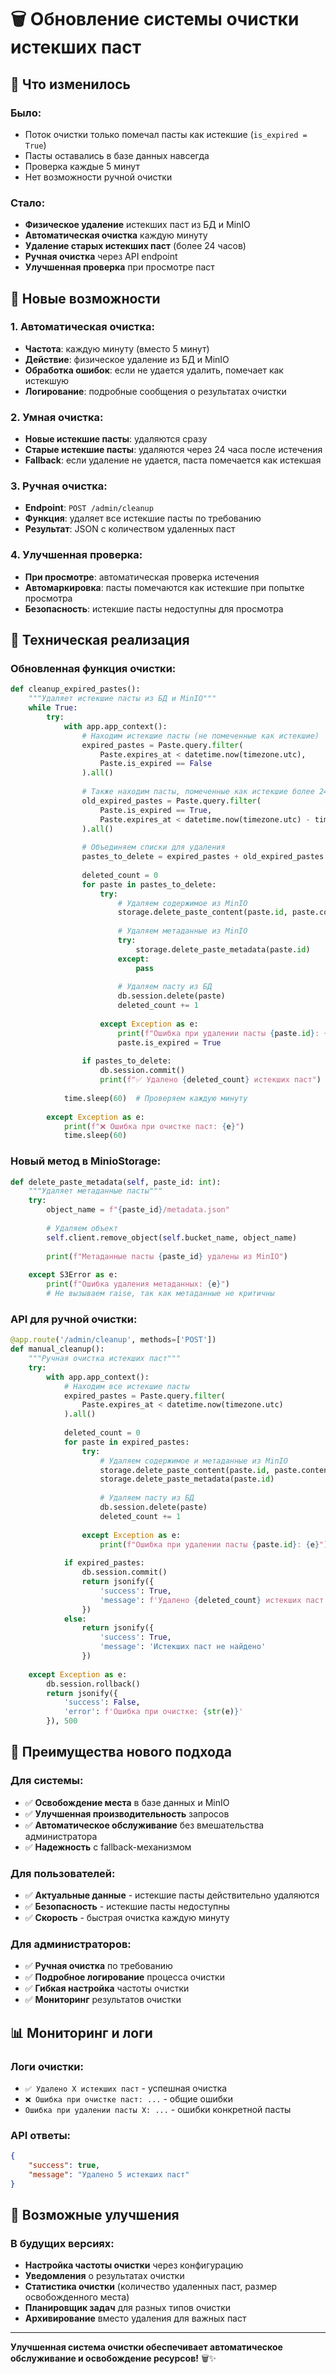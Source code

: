 # 🗑️ Обновление системы очистки истекших паст

## 🔄 Что изменилось

### **Было:**
- Поток очистки только помечал пасты как истекшие (`is_expired = True`)
- Пасты оставались в базе данных навсегда
- Проверка каждые 5 минут
- Нет возможности ручной очистки

### **Стало:**
- **Физическое удаление** истекших паст из БД и MinIO
- **Автоматическая очистка** каждую минуту
- **Удаление старых истекших паст** (более 24 часов)
- **Ручная очистка** через API endpoint
- **Улучшенная проверка** при просмотре паст

## 🎯 Новые возможности

### **1. Автоматическая очистка:**
- **Частота**: каждую минуту (вместо 5 минут)
- **Действие**: физическое удаление из БД и MinIO
- **Обработка ошибок**: если не удается удалить, помечает как истекшую
- **Логирование**: подробные сообщения о результатах очистки

### **2. Умная очистка:**
- **Новые истекшие пасты**: удаляются сразу
- **Старые истекшие пасты**: удаляются через 24 часа после истечения
- **Fallback**: если удаление не удается, паста помечается как истекшая

### **3. Ручная очистка:**
- **Endpoint**: `POST /admin/cleanup`
- **Функция**: удаляет все истекшие пасты по требованию
- **Результат**: JSON с количеством удаленных паст

### **4. Улучшенная проверка:**
- **При просмотре**: автоматическая проверка истечения
- **Автомаркировка**: пасты помечаются как истекшие при попытке просмотра
- **Безопасность**: истекшие пасты недоступны для просмотра

## 🔧 Техническая реализация

### **Обновленная функция очистки:**
```python
def cleanup_expired_pastes():
    """Удаляет истекшие пасты из БД и MinIO"""
    while True:
        try:
            with app.app_context():
                # Находим истекшие пасты (не помеченные как истекшие)
                expired_pastes = Paste.query.filter(
                    Paste.expires_at < datetime.now(timezone.utc),
                    Paste.is_expired == False
                ).all()
                
                # Также находим пасты, помеченные как истекшие более 24 часов назад
                old_expired_pastes = Paste.query.filter(
                    Paste.is_expired == True,
                    Paste.expires_at < datetime.now(timezone.utc) - timedelta(hours=24)
                ).all()
                
                # Объединяем списки для удаления
                pastes_to_delete = expired_pastes + old_expired_pastes
                
                deleted_count = 0
                for paste in pastes_to_delete:
                    try:
                        # Удаляем содержимое из MinIO
                        storage.delete_paste_content(paste.id, paste.content_hash)
                        
                        # Удаляем метаданные из MinIO
                        try:
                            storage.delete_paste_metadata(paste.id)
                        except:
                            pass
                        
                        # Удаляем пасту из БД
                        db.session.delete(paste)
                        deleted_count += 1
                        
                    except Exception as e:
                        print(f"Ошибка при удалении пасты {paste.id}: {e}")
                        paste.is_expired = True
                
                if pastes_to_delete:
                    db.session.commit()
                    print(f"✅ Удалено {deleted_count} истекших паст")
                
            time.sleep(60)  # Проверяем каждую минуту
            
        except Exception as e:
            print(f"❌ Ошибка при очистке паст: {e}")
            time.sleep(60)
```

### **Новый метод в MinioStorage:**
```python
def delete_paste_metadata(self, paste_id: int):
    """Удаляет метаданные пасты"""
    try:
        object_name = f"{paste_id}/metadata.json"
        
        # Удаляем объект
        self.client.remove_object(self.bucket_name, object_name)
        
        print(f"Метаданные пасты {paste_id} удалены из MinIO")
        
    except S3Error as e:
        print(f"Ошибка удаления метаданных: {e}")
        # Не вызываем raise, так как метаданные не критичны
```

### **API для ручной очистки:**
```python
@app.route('/admin/cleanup', methods=['POST'])
def manual_cleanup():
    """Ручная очистка истекших паст"""
    try:
        with app.app_context():
            # Находим все истекшие пасты
            expired_pastes = Paste.query.filter(
                Paste.expires_at < datetime.now(timezone.utc)
            ).all()
            
            deleted_count = 0
            for paste in expired_pastes:
                try:
                    # Удаляем содержимое и метаданные из MinIO
                    storage.delete_paste_content(paste.id, paste.content_hash)
                    storage.delete_paste_metadata(paste.id)
                    
                    # Удаляем пасту из БД
                    db.session.delete(paste)
                    deleted_count += 1
                    
                except Exception as e:
                    print(f"Ошибка при удалении пасты {paste.id}: {e}")
            
            if expired_pastes:
                db.session.commit()
                return jsonify({
                    'success': True,
                    'message': f'Удалено {deleted_count} истекших паст'
                })
            else:
                return jsonify({
                    'success': True,
                    'message': 'Истекших паст не найдено'
                })
                
    except Exception as e:
        db.session.rollback()
        return jsonify({
            'success': False,
            'error': f'Ошибка при очистке: {str(e)}'
        }), 500
```

## 🚀 Преимущества нового подхода

### **Для системы:**
- ✅ **Освобождение места** в базе данных и MinIO
- ✅ **Улучшенная производительность** запросов
- ✅ **Автоматическое обслуживание** без вмешательства администратора
- ✅ **Надежность** с fallback-механизмом

### **Для пользователей:**
- ✅ **Актуальные данные** - истекшие пасты действительно удаляются
- ✅ **Безопасность** - истекшие пасты недоступны
- ✅ **Скорость** - быстрая очистка каждую минуту

### **Для администраторов:**
- ✅ **Ручная очистка** по требованию
- ✅ **Подробное логирование** процесса очистки
- ✅ **Гибкая настройка** частоты очистки
- ✅ **Мониторинг** результатов очистки

## 📊 Мониторинг и логи

### **Логи очистки:**
- `✅ Удалено X истекших паст` - успешная очистка
- `❌ Ошибка при очистке паст: ...` - общие ошибки
- `Ошибка при удалении пасты X: ...` - ошибки конкретной пасты

### **API ответы:**
```json
{
    "success": true,
    "message": "Удалено 5 истекших паст"
}
```

## 🔮 Возможные улучшения

### **В будущих версиях:**
- **Настройка частоты очистки** через конфигурацию
- **Уведомления** о результатах очистки
- **Статистика очистки** (количество удаленных паст, размер освобожденного места)
- **Планировщик задач** для разных типов очистки
- **Архивирование** вместо удаления для важных паст

---

**Улучшенная система очистки обеспечивает автоматическое обслуживание и освобождение ресурсов!** 🗑️✨
